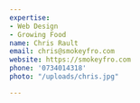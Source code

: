 ```yaml
---
expertise:
- Web Design
- Growing Food
name: Chris Rault
email: chris@smokeyfro.com
website: https://smokeyfro.com
phone: '0734014318'
photo: "/uploads/chris.jpg"

---
```


